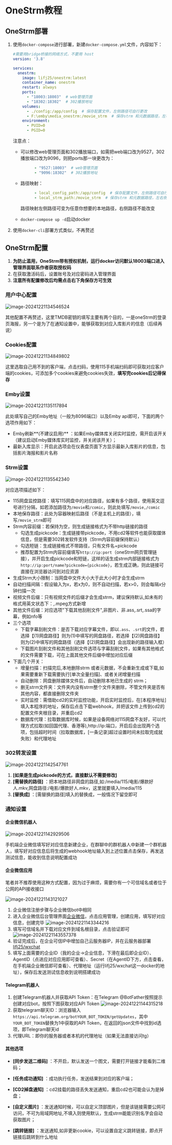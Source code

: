# OneStrm教程

## OneStrm部署

1. 使用`docker-compose`进行部署，新建`docker-compose.yml`文件，内容如下：
   ```yaml
   #需要用bridge桥接的网络方式，不要用 host
   version: '3.8'
   
   services:
     onestrm:
       image: lifj25/onestrm:latest
       container_name: onestrm
       restart: always
       ports:
         - "18003:18003"  # web管理页面
         - "18302:18302"  # 302播放地址
       volumes:
         - ./config:/app/config  # 保存配置文件，左侧路径可自行更改
         - F:\emby\media_onestrm:/movie_strm  # 保存strm 和元数据路径，左右侧路径可自行更改,请设置写入权限
       environment:
         - PUID=0
         - PGID=0
   ```

   注意点：

   - 可以修改web管理页面和302播放端口，如需把web端口改为9527，302播放端口改为9096，则把ports那一块更改为：
     ```yaml
           - "9527:18003"  # web管理页面
           - "9096:18302"  # 302播放地址
     ```

   - 路径映射：
     ```yaml
           - local_config_path:/app/config  # 保存配置文件，左侧路径可自行更改
           - local_strm_path:/movie_strm  # 保存strm 和元数据路径，左右侧路径可自行更改,请设置写入权限
     ```

     路径映射左侧路径可变为任意你想要的本地路径，右侧路径不能改变

   - `docker-compose up -d`启动docker

2. 使用`docker-cli`部署方式类似，不再赘述

## OneStrm配置

1. **为防止滥用，OneStrm带有授权机制，运行docker访问默认18003端口进入管理界面联系作者获取授权码**
2. 在获取激活码后，设置账号及对应密码进入管理界面
3. **注意所有配置修改后均需点击右下角保存方可生效**

### 用户中心配置

![image-20241221134546524](https://raw.githubusercontent.com/lifujie25/OneStrm-wiki/main/README.assets/image-20241221134546524.png)

其他配置不再赘述，这里TMDB密钥的填写主要有两个目的，一是oneStrm的登录页海报，另一个是为了在通知设置中，能够获取到对应入库影片的信息（后续再说）

### Cookies配置

![image-20241221134849802](https://raw.githubusercontent.com/lifujie25/OneStrm-wiki/main/README.assets/image-20241221134849802.png)

这里选取自己用不到的客户端，点击扫码，使用115手机端扫码即可获取对应客户端的cookies，可添加多个cookies来避免cookies失效，**填写完cookies后记得保存**

### Emby设置

![image-20241221135117894](https://raw.githubusercontent.com/lifujie25/OneStrm-wiki/main/README.assets/image-20241221135117894.png)

此处填写自己的Emby地址（一般为8096端口）以及Emby api即可，下面的两个选项作用如下：

- Emby刷新**(不建议启用)** ：如果Emby媒体库关闭实时监控，需开启该开关（建议启动Emby媒体库实时监控，并关闭该开关）；
- 最新入库显示：开启此选项会在仪表盘页面下方显示最新入库影片的信息，包括影片海报和影片名称

### Strm设置

![image-20241221135542340](https://raw.githubusercontent.com/lifujie25/OneStrm-wiki/main/README.assets/image-20241221135542340.png)

对应选项描述如下：

- 115网盘监控路径：填写115网盘中的对应路径，如果有多个路径，使用英文逗号进行分隔，如若添加路径为`/movie`和`/comic`，则此处填写`/movie,/comic`
- 本地保存路径：此处为容器映射后路径（不是主机上的路径），填写`/movie_strm`即可
- Strm内容前缀：若保持为空，则生成链接格式为不带http链接的路径
  - 勾选生成pickcode：生成链接带pickcode，不用cd2等软件也能获取媒体信息，但是需要302转发软件支持（Strm内容前缀保持默认）
  - 勾选短链：生成链接格式不带路径，只有文件名+pickcode
  - 推荐配置为Strm内容前缀填写`http://ip:port`（oneStrm网页管理链接），并开启生成pickcode和短链，这样的话生成strm内部链接格式为`http://ip:port/name?pickcode={pickcode}`，若生成正确，则此链接可直接在浏览器访问到对应资源
- 生成Strm大小限制：当网盘中文件大小大于此大小时才会生成strm
- 自动扫描间隔：假设输入为x，若x为0，则不自动扫描，若x>0，则会每隔x分钟扫描一次
- 视频文件后缀：只有视频文件的后缀才会生成strm，建议保持默认,如未有的格式用英文状态下：,.mpeg方式新增
- 其他文件后缀：对应选项"下载其他刮削文件",非图片、非.ass,.srt,.ssa的字幕，例如nfo等
- 三个选项
  - 下载字幕刮削文件：是否下载对应字幕文件，即以`.ass`、`.srt`的文件，若选择【(1)网盘路径】则为(1)中填写的网盘路径，若选择【(2)网盘路径】则为(2)中填写的网盘路径（选择【(2)网盘路径】会出现新的路径输入框）
  - 下载图片刮削文件和其他刮削文件选项与字幕刮削文件，如果有其他格式的文件需要下载，可在上面其他文件后缀中增加对应后缀
- 下面几个开关：
  - 增量扫描：扫描完后,本地删除strm 或者元数据，不会重新生成或下载,如果需要重新下载需要执行[单次全量扫描]、或者关闭增量扫描
  - 自动删除：网盘删除媒体文件后，自动删除本地已生成的 strm；
  - 删无strm文件夹：文件夹内没有strm整个文件夹删除，不管文件夹是否有其他内容，都直接删除文件夹
  - 实时监控：需借助cd2的实时监控功能，开启实时监控后，在[本程序地址]填入本程序的地址，保存后点击下载webhook，并把该文件上传到cd2的配置文件夹根目录，并重启cd2
  - 数据库代理：拉取数据库时候，如果是设备网络对115网盘不友好，可以代理方式拉取(如回国代理、香港等),http://ip:端口，开启后会出现两个选项，包括超时时间（拉取数据库，[一条记录]超过设置时间未拉取完成就失败）和代理地址

### 302转发设置

![image-20241221142547761](https://raw.githubusercontent.com/lifujie25/OneStrm-wiki/main/README.assets/image-20241221142547761.png)

1. **[如果是生成pickcode的方式，直接默认不需要修改]**
2. **[需替换的路径]** ：把本地路径非网盘的路径,如:/media/115/电影/爆款好人.mkv,网盘路径:/电影/爆款好人.mkv，这里就要填入/media/115
3. **[替换成]** ：[需替换的路径]填入的替换成，一般情况下留空即可

### 通知设置

#### 企业微信机器人

![image-20241221142929506](https://raw.githubusercontent.com/lifujie25/OneStrm-wiki/main/README.assets/image-20241221142929506.png)

手机端企业微信填写好对应信息新建企业，在群聊中的群机器人中新建一个群机器人，填写好对应信息后将生成的webhook地址输入到上述位置点击保存，再发送测试信息，能收到信息说明配置成功

#### 企业微信应用

笔者并不推荐使用这种方式配置，因为过于麻烦，需要你有一个可信域名或者位于公网的API接收接口

![image-20241221143121027](https://raw.githubusercontent.com/lifujie25/OneStrm-wiki/main/README.assets/image-20241221143121027.png)

1. 企业微信注册步骤与企业微信bot中相同
2. 进入企业微信后台管理界面[企业微信](https://work.weixin.qq.com/)，点击应用管理，创建应用，填写好对应信息，创建完毕
   ![image-20241221143344216](https://raw.githubusercontent.com/lifujie25/OneStrm-wiki/main/README.assets/image-20241221143344216.png)
3. 填写可信域名并下载对应文件到域名根目录，点击验证即可
   ![image-20241221143557378](https://raw.githubusercontent.com/lifujie25/OneStrm-wiki/main/README.assets/image-20241221143557378.png)
4. 验证完成后，在企业可信IP中增加自己云服务器IP，并在云服务器部署[lifj25/wxchat](https://hub.docker.com/r/lifj25/wxchat)
5. 填写上面需要的企业ID（我的企业->企业信息，下滑在最后即企业ID）、AgentID（点进应对应应用即可查看）、Secret（在AgentID下方，点击查看，在手机端企业微信即可查看）、代理地址（运行lifj25/wxchat这一docker的地址），保存后发送测试信息收到说明搭建成功

#### Telegram机器人

1. 创建Telegram机器人并获取API Token：在Telegram @BotFather按照提示创建对应bot，按照下图获取对应API Token
   ![image-20241221144315218](https://raw.githubusercontent.com/lifujie25/OneStrm-wiki/main/README.assets/image-20241221144315218.png)
2. 获取telegram聊天ID：浏览器输入`https://api.telegram.org/botYOUR_BOT_TOKEN/getUpdates`，其中`YOUR_BOT_TOKEN`替换为1中获取的API Token，在返回的json文件中找到id选项，即Telegram聊天id
3. 代理URL：即你的服务器或者本机的代理地址（如果无法直接访问tg）

#### 其他选项

- **[同步发送二维码]** ：不开启，默认发送一个图文，需要打开链接才能看到二维码；

- **[任务成功通知]** ：成功执行任务，发送结果到对应的客户端；

- **[CD2掉盘通知]** ：cd2挂载的路径丢失发送通知，重启cd2也可能会认为是掉盘；

- **[自定义图片]** ：发送通知时候，可以自定义顶部图片，但是该链接需要公网可访问，不可为局域网地址,不填入则使用默认，生成strm能能识别名字会自动获取图片；

- **[跳转链接]** ：发送通知,如非更新cookie，可以设置自定义跳转链接，即点开链接后跳转到什么地址
